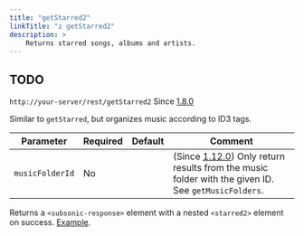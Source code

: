 ```yaml
---
title: "getStarred2"
linkTitle: "z getStarred2"
description: >
    Returns starred songs, albums and artists.
---
```


## TODO

`http://your-server/rest/getStarred2` Since [1.8.0](../subsonic-versions)

Similar to `getStarred`, but organizes music according to ID3 tags.

| Parameter | Required | Default | Comment |
| --- | --- | --- | --- |
| `musicFolderId` | No  |     | (Since [1.12.0](../subsonic-versions)) Only return results from the music folder with the given ID. See `getMusicFolders`. |

Returns a `<subsonic-response>` element with a nested `<starred2>` element on success. [Example](http://subsonic.org/pages/inc/api/examples/starred2_example_1.xml).

